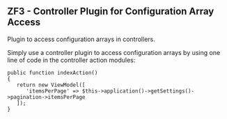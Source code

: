 ## ZF3 - Controller Plugin for Configuration Array Access
Plugin to access configuration arrays in controllers.

Simply use a controller plugin to access configuration arrays by using one line of code in the controller action modules:

``` 
public function indexAction()
{
   return new ViewModel([
      'itemsPerPage' => $this->application()->getSettings()->pagination->itemsPerPage
   ]);
}
``` 

